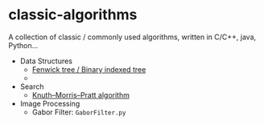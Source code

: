 # classic-algorithms
A collection of classic / commonly used algorithms, written in C/C++, java, Python...   
- Data Structures
    - [Fenwick tree / Binary indexed tree](https://github.com/wandering007/algorithms/blob/master/BinaryIndexedTree.cpp)
    - 
- Search  
    - [Knuth–Morris–Pratt algorithm](https://github.com/wandering007/algorithms/blob/master/KMP.cpp)
- Image Processing  
    - Gabor Filter: `GaborFilter.py`
